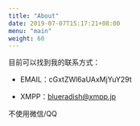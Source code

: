 ```yaml
---
title: "About"
date: 2019-07-07T15:17:21+08:00
menu: "main"
weight: 60
---
```


目前可以找到我的联系方式：

- EMAIL：cGxtZWl6aUAxMjYuY29t

- XMPP：blueradish@xmpp.jp

不使用微信/QQ